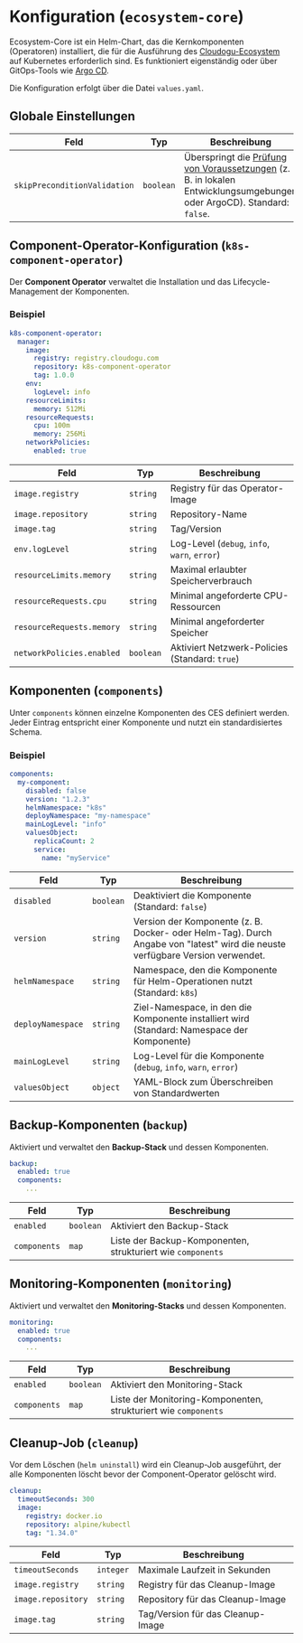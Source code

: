 # Konfiguration (`ecosystem-core`)

Ecosystem-Core ist ein Helm-Chart, das die Kernkomponenten (Operatoren) installiert, die für die Ausführung des [Cloudogu-Ecosystem](https://platform.cloudogu.com/en/info/cloudogu-ecosystem/) auf Kubernetes erforderlich sind.
Es funktioniert eigenständig oder über GitOps-Tools wie [Argo CD](https://argoproj.github.io/cd/).

Die Konfiguration erfolgt über die Datei `values.yaml`.

## Globale Einstellungen

| Feld                         | Typ       | Beschreibung                                                                                                                                 |
|------------------------------|-----------|----------------------------------------------------------------------------------------------------------------------------------------------|
| `skipPreconditionValidation` | `boolean` | Überspringt die [Prüfung von Voraussetzungen](./preparation_de.md) (z. B. in lokalen Entwicklungsumgebungen oder ArgoCD). Standard: `false`. |

## Component-Operator-Konfiguration (`k8s-component-operator`)

Der **Component Operator** verwaltet die Installation und das Lifecycle-Management der Komponenten.

### Beispiel
```yaml
k8s-component-operator:
  manager:
    image:
      registry: registry.cloudogu.com
      repository: k8s-component-operator
      tag: 1.0.0
    env:
      logLevel: info
    resourceLimits:
      memory: 512Mi
    resourceRequests:
      cpu: 100m
      memory: 256Mi
    networkPolicies:
      enabled: true
```

| Feld                      | Typ       | Beschreibung                                   |
|---------------------------|-----------|------------------------------------------------|
| `image.registry`          | `string`  | Registry für das Operator-Image                |
| `image.repository`        | `string`  | Repository-Name                                |
| `image.tag`               | `string`  | Tag/Version                                    |
| `env.logLevel`            | `string`  | Log-Level (`debug`, `info`, `warn`, `error`)   |
| `resourceLimits.memory`   | `string`  | Maximal erlaubter Speicherverbrauch            |
| `resourceRequests.cpu`    | `string`  | Minimal angeforderte CPU-Ressourcen            |
| `resourceRequests.memory` | `string`  | Minimal angeforderter Speicher                 |
| `networkPolicies.enabled` | `boolean` | Aktiviert Netzwerk-Policies (Standard: `true`) |

## Komponenten (`components`)

Unter `components` können einzelne Komponenten des CES definiert werden.  
Jeder Eintrag entspricht einer Komponente und nutzt ein standardisiertes Schema.

### Beispiel
```yaml
components:
  my-component:
    disabled: false
    version: "1.2.3"
    helmNamespace: "k8s"
    deployNamespace: "my-namespace"
    mainLogLevel: "info"
    valuesObject:
      replicaCount: 2
      service:
        name: "myService"
```

| Feld              | Typ       | Beschreibung                                                                                                                  |
|-------------------|-----------|-------------------------------------------------------------------------------------------------------------------------------|
| `disabled`        | `boolean` | Deaktiviert die Komponente (Standard: `false`)                                                                                |
| `version`         | `string`  | Version der Komponente (z. B. Docker- oder Helm-Tag). Durch Angabe von "latest" wird die neuste verfügbare Version verwendet. |
| `helmNamespace`   | `string`  | Namespace, den die Komponente für Helm-Operationen nutzt (Standard: `k8s`)                                                    |
| `deployNamespace` | `string`  | Ziel-Namespace, in den die Komponente installiert wird (Standard: Namespace der Komponente)                                   |
| `mainLogLevel`    | `string`  | Log-Level für die Komponente (`debug`, `info`, `warn`, `error`)                                                               |
| `valuesObject`    | `object`  | YAML-Block zum Überschreiben von Standardwerten                                                                               |

## Backup-Komponenten (`backup`)

Aktiviert und verwaltet den **Backup-Stack** und dessen Komponenten.

```yaml
backup:
  enabled: true
  components:
    ...
```

| Feld         | Typ       | Beschreibung                                                |
|--------------|-----------|-------------------------------------------------------------|
| `enabled`    | `boolean` | Aktiviert den Backup-Stack                                  |
| `components` | `map`     | Liste der Backup-Komponenten, strukturiert wie `components` |

## Monitoring-Komponenten (`monitoring`)

Aktiviert und verwaltet den **Monitoring-Stacks** und dessen Komponenten.

```yaml
monitoring:
  enabled: true
  components:
    ...
```

| Feld         | Typ       | Beschreibung                                                    |
|--------------|-----------|-----------------------------------------------------------------|
| `enabled`    | `boolean` | Aktiviert den Monitoring-Stack                                  |
| `components` | `map`     | Liste der Monitoring-Komponenten, strukturiert wie `components` |

## Cleanup-Job (`cleanup`)

Vor dem Löschen (`helm uninstall`) wird ein Cleanup-Job ausgeführt, der alle Komponenten löscht bevor der Component-Operator gelöscht wird. 

```yaml
cleanup:
  timeoutSeconds: 300
  image:
    registry: docker.io
    repository: alpine/kubectl
    tag: "1.34.0"
```

| Feld               | Typ       | Beschreibung                        |
|--------------------|-----------|-------------------------------------|
| `timeoutSeconds`   | `integer` | Maximale Laufzeit in Sekunden       |
| `image.registry`   | `string`  | Registry für das Cleanup-Image      |
| `image.repository` | `string`  | Repository  für das Cleanup-Image   |
| `image.tag`        | `string`  | Tag/Version   für das Cleanup-Image |
